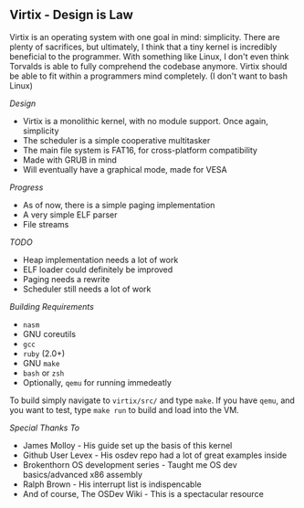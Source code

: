 Virtix - Design is Law
----------------------

Virtix is an operating system with one goal in mind: simplicity. There are plenty of sacrifices, but ultimately, I think that a tiny kernel is incredibly beneficial to the programmer. With something like Linux, I don't even think Torvalds is able to fully comprehend the codebase anymore. Virtix should be able to fit within a programmers mind completely. (I don't want to bash Linux)

_Design_

* Virtix is a monolithic kernel, with no module support. Once again, simplicity
* The scheduler is a simple cooperative multitasker
* The main file system is FAT16, for cross-platform compatibility
* Made with GRUB in mind
* Will eventually have a graphical mode, made for VESA

_Progress_

* As of now, there is a simple paging implementation
* A very simple ELF parser
* File streams

_TODO_

* Heap implementation needs a lot of work
* ELF loader could definitely be improved
* Paging needs a rewrite
* Scheduler still needs a lot of work

_Building Requirements_

* `nasm`
* GNU coreutils
* `gcc`
* `ruby` (2.0+)
* GNU `make`
* `bash` or `zsh`
* Optionally, `qemu` for running immedeatly

To build simply navigate to `virtix/src/` and type `make`. If you have `qemu`, and you want to test, type `make run` to build and load into the VM.

_Special Thanks To_

* James Molloy - His guide set up the basis of this kernel
* Github User Levex - His osdev repo had a lot of great examples inside
* Brokenthorn OS development series - Taught me OS dev basics/advanced x86 assembly
* Ralph Brown - His interrupt list is indispencable
* And of course, The OSDev Wiki - This is a spectacular resource
